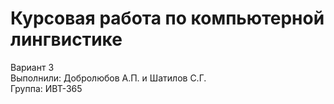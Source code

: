 # Курсовая работа по компьютерной лингвистике
Вариант 3  
Выполнили: Добролюбов А.П. и Шатилов С.Г.  
Группа: ИВТ-365
